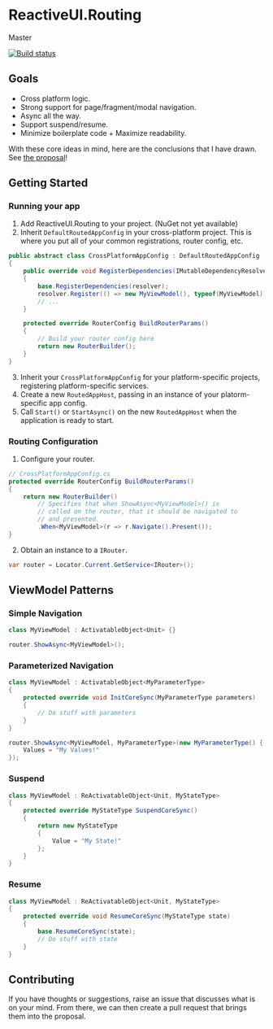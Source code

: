 
# ReactiveUI.Routing

Master

[![Build status](https://ci.appveyor.com/api/projects/status/72dyimy7kn47gr30/branch/master?svg=true)](https://ci.appveyor.com/project/KallynGowdy/reactiveui-routing/branch/master)

## Goals
- Cross platform logic.
- Strong support for page/fragment/modal navigation.
- Async all the way.
- Support suspend/resume.
- Minimize boilerplate code + Maximize readability.

With these core ideas in mind, here are the conclusions that I have drawn.
See [the proposal](./docs/proposal.md)!

## Getting Started

### Running your app

1. Add ReactiveUI.Routing to your project. (NuGet not yet available)
2. Inherit `DefaultRoutedAppConfig` in your cross-platform project. This is where you put all of your common registrations, router config, etc.

```csharp
public abstract class CrossPlatformAppConfig : DefaultRoutedAppConfig
{
    public override void RegisterDependencies(IMutableDependencyResolver resolver)
    {
        base.RegisterDependencies(resolver);
        resolver.Register(() => new MyViewModel(), typeof(MyViewModel));
        // ...
    }

    protected override RouterConfig BuildRouterParams()
    {
        // Build your router config here
        return new RouterBuilder();
    }
}
```

3. Inherit your `CrossPlatformAppConfig` for your platform-specific projects, registering platform-specific services.
4. Create a new `RoutedAppHost`, passing in an instance of your platorm-specific app config.
5. Call `Start()` or `StartAsync()` on the new `RoutedAppHost` when the application is ready to start.

### Routing Configuration

1. Configure your router.

```csharp
// CrossPlatformAppConfig.cs
protected override RouterConfig BuildRouterParams()
{
    return new RouterBuilder()
        // Specifies that when ShowAsync<MyViewModel>() is
        // called on the router, that it should be navigated to
        // and presented.
        .When<MyViewModel>(r => r.Navigate().Present());
}
```

2. Obtain an instance to a `IRouter`.

```csharp
var router = Locator.Current.GetService<IRouter>();
```

## ViewModel Patterns

### Simple Navigation

```csharp
class MyViewModel : ActivatableObject<Unit> {}

router.ShowAsync<MyViewModel>();
```

### Parameterized Navigation

```csharp
class MyViewModel : ActivatableObject<MyParameterType> 
{
    protected override void InitCoreSync(MyParameterType parameters) 
    {
        // Do stuff with parameters
    }
}

router.ShowAsync<MyViewModel, MyParameterType>(new MyParameterType() {
    Values = "My Values!"
});
```

### Suspend

```csharp
class MyViewModel : ReActivatableObject<Unit, MyStateType> 
{
    protected override MyStateType SuspendCoreSync() 
    {
        return new MyStateType 
        {
            Value = "My State!"
        };
    }
}
```

### Resume

```csharp
class MyViewModel : ReActivatableObject<Unit, MyStateType> 
{
    protected override void ResumeCoreSync(MyStateType state) 
    {
        base.ResumeCoreSync(state);
        // Do stuff with state
    }
}
```

## Contributing

If you have thoughts or suggestions, raise an issue that discusses what is on your mind. From there, we can then create a pull request that brings them into the proposal.